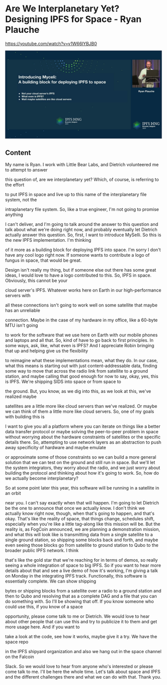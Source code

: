 
# Are We Interplanetary Yet? Designing IPFS for Space - Ryan Plauche

<https://youtube.com/watch?v=v1W66lYBJB0>

![image for Are We Interplanetary Yet? Designing IPFS for Space - Ryan Plauche](/thing23/v1W66lYBJB0.jpg)

## Content

My name is Ryan. I work with Little Bear Labs, and Dietrich volunteered me to attempt to answer

this question of, are we interplanetary yet? Which, of course, is referring to the effort

to put IPFS in space and live up to this name of the interplanetary file system, not the

intraplanetary file system. So, like a true engineer, I'm not going to promise anything

I can't deliver, and I'm going to talk around the answer to this question and talk about what we're doing right now, and probably eventually let Dietrich actually answer this question.
So, first, I want to introduce MySelli. So this is the new IPFS implementation. I'm thinking

of it more as a building block for deploying IPFS into space. I'm sorry I don't have any
cool logo right now. If someone wants to contribute a logo of fungus in space, that would be great.

Design isn't really my thing, but if someone else out there has some great ideas, I would love to have a logo contributed to this. So, IPFS in space. Obviously, this cannot be your

cloud server's IPFS. Whatever works here on Earth in our high-performance servers with

all these connections isn't going to work well on some satellite that maybe has an unreliable

connection. Maybe in the case of my hardware in my office, like a 60-byte MTU isn't going

to work for the software that we use here on Earth with our mobile phones and laptops and all that. So, kind of have to go back to first principles. In some ways, ask, like, what even is IPFS? And I appreciate Robin bringing that up and helping give us the flexibility

to reimagine what these implementations mean, what they do. In our case, what this means
is starting out with just content-addressable data, finding some way to move that across
the radio link from satellite to a ground station, and maybe calling that good enough for now to say, okay, yes, this is IPFS. We're shipping SIDS into space or from space to

the ground. But, you know, as we dig into this, as we look at this, we've realized maybe

satellites are a little more like cloud servers than we've realized. Or maybe we can think
of them a little more like cloud servers. So, one of my goals with building this is

I want to give you all a platform where you can iterate on things like a better data transfer
protocol or maybe solving the peer-to-peer problem in space without worrying about the
hardware constraints of satellites or the specific details there. So, attempting to use network layers as an abstraction to push away specificity of hardware and maybe emulate

or approximate some of those constraints so we can build a more general solution that
we can test on the ground and still run in space. But we'll let the system integrators,
they worry about the radio, and we just worry about building the protocol and thinking about how it's going to work. So, how do we actually become interplanetary?

So at some point later this year, this software will be running in a satellite in an orbit

near you. I can't say exactly when that will happen. I'm going to let Dietrich be the one
to announce that once we actually know. I don't think we actually know right now, though, when that's going to happen, and that's okay. That's like the reality of space, that things change, schedules shift, especially when you're like a little tag-along like this mission
will be. But the reality is, as FogCoin announced, we are planning a demonstration mission, and
what this will look like is transmitting data from a single satellite to a single ground station, so shipping some blocks back and forth, and maybe even seeing those blocks
go from satellite to ground station to Qubo to the broader public IPFS network. I think

that's like the gold star that we're reaching for in terms of demos, so really seeing a whole integration of space to big IPFS. So if you want to hear more details about that
and see a live demo of how it's working, I'm giving a talk on Monday in the integrating IPFS track. Functionally, this software is essentially complete. We can show shipping

bytes or shipping blocks from a satellite over a radio to a ground station and then
to Qubo and resolving that as a complete DAG and a file that you can do something with.
So I'll be showing that off. If you know someone who could use this, if you know of a space

opportunity, please come talk to me or Dietrich. We would love to hear about other people that
can use this and try to publicize it to them and get more usage here. And if you want to

take a look at the code, see how it works, maybe give it a try. We have the space repo

in the IPFS shipyard organization and also we hang out in the space channel on the Falcoin

Slack. So we would love to hear from anyone who's interested or please come talk to me.
I'll be here the whole time. Let's talk about space and IPFS and the different challenges there and what we can do with that. Thank you.

